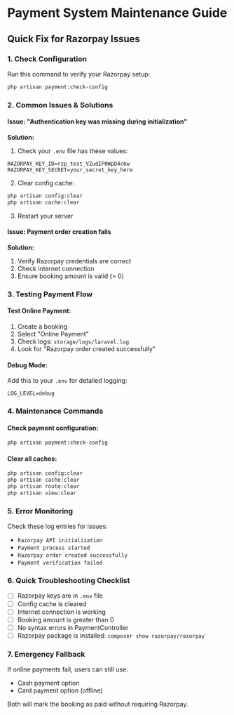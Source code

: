 # Payment System Maintenance Guide

## Quick Fix for Razorpay Issues

### 1. Check Configuration
Run this command to verify your Razorpay setup:
```bash
php artisan payment:check-config
```

### 2. Common Issues & Solutions

#### Issue: "Authentication key was missing during initialization"
**Solution:**
1. Check your `.env` file has these values:
```
RAZORPAY_KEY_ID=rzp_test_VZudIP0WpD4c6w
RAZORPAY_KEY_SECRET=your_secret_key_here
```

2. Clear config cache:
```bash
php artisan config:clear
php artisan cache:clear
```

3. Restart your server

#### Issue: Payment order creation fails
**Solution:**
1. Verify Razorpay credentials are correct
2. Check internet connection
3. Ensure booking amount is valid (> 0)

### 3. Testing Payment Flow

#### Test Online Payment:
1. Create a booking
2. Select "Online Payment"
3. Check logs: `storage/logs/laravel.log`
4. Look for "Razorpay order created successfully"

#### Debug Mode:
Add this to your `.env` for detailed logging:
```
LOG_LEVEL=debug
```

### 4. Maintenance Commands

#### Check payment configuration:
```bash
php artisan payment:check-config
```

#### Clear all caches:
```bash
php artisan config:clear
php artisan cache:clear
php artisan route:clear
php artisan view:clear
```

### 5. Error Monitoring

Check these log entries for issues:
- `Razorpay API initialization`
- `Payment process started`
- `Razorpay order created successfully`
- `Payment verification failed`

### 6. Quick Troubleshooting Checklist

- [ ] Razorpay keys are in `.env` file
- [ ] Config cache is cleared
- [ ] Internet connection is working
- [ ] Booking amount is greater than 0
- [ ] No syntax errors in PaymentController
- [ ] Razorpay package is installed: `composer show razorpay/razorpay`

### 7. Emergency Fallback

If online payments fail, users can still use:
- Cash payment option
- Card payment option (offline)

Both will mark the booking as paid without requiring Razorpay.
